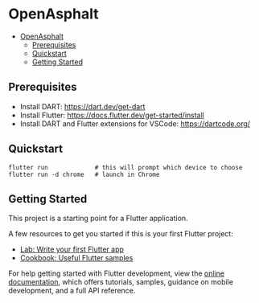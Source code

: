 # OpenAsphalt

- [OpenAsphalt](#openasphalt)
  - [Prerequisites](#prerequisites)
  - [Quickstart](#quickstart)
  - [Getting Started](#getting-started)

## Prerequisites

- Install DART: https://dart.dev/get-dart
- Install Flutter: https://docs.flutter.dev/get-started/install
- Install DART and Flutter extensions for VSCode: https://dartcode.org/

## Quickstart

```
flutter run             # this will prompt which device to choose
flutter run -d chrome   # launch in Chrome
```

## Getting Started

This project is a starting point for a Flutter application.

A few resources to get you started if this is your first Flutter project:

- [Lab: Write your first Flutter app](https://docs.flutter.dev/get-started/codelab)
- [Cookbook: Useful Flutter samples](https://docs.flutter.dev/cookbook)

For help getting started with Flutter development, view the
[online documentation](https://docs.flutter.dev/), which offers tutorials,
samples, guidance on mobile development, and a full API reference.
